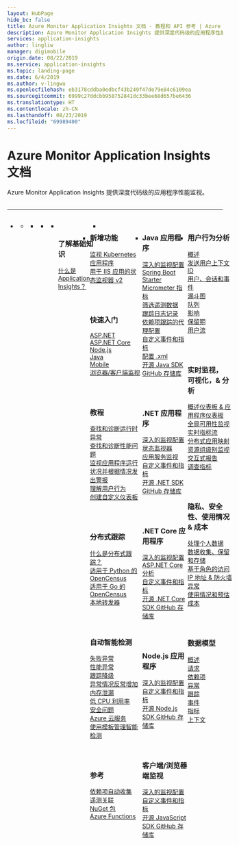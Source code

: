 ```yaml
---
layout: HubPage
hide_bc: false
title: Azure Monitor Application Insights 文档 - 教程和 API 参考 | Azure Docs
description: Azure Monitor Application Insights 提供深度代码级的应用程序性能监视。
services: application-insights
author: lingliw
manager: digimobile
origin.date: 08/22/2019
ms.service: application-insights
ms.topic: landing-page
ms.date: 6/4/2019
ms.author: v-lingwu
ms.openlocfilehash: eb3178cddba0edbcf43b249f47de79e84c6109ea
ms.sourcegitcommit: 6999c27ddcbb958752841dc33bee68d657be6436
ms.translationtype: HT
ms.contentlocale: zh-CN
ms.lasthandoff: 08/23/2019
ms.locfileid: "69989400"
---
```

<div id="main" class="v2">
    <div class="container">
        <h1>Azure Monitor Application Insights 文档</h1>
        <p>Azure Monitor Application Insights 提供深度代码级的应用程序性能监视。</p>
        <hr style="margin: 30px 0;" />
        <ul class="pivots">
            <li>
                <a href="#products"></a>
                <ul id="products">
                    <li>
                        <a class="singlePanelNavItem selected" style="display: none" href="#indexA" data-linktype="self-bookmark"></a>
                        <ul class="panelContent singlePanelContent" id="indexA" style="border: medium; border-image: none; margin-top: 0px; display: flex; float: left;">
                            <li class="fullSpan">
                                <a href="#index1" data-linktype="self-bookmark"></a>
                                <ul class="cardsF cols cols4" id="index1" style="float: left; display: flex; width: 100%; border-bottom: 1px var(--grey-lighter) solid;">  
                                    <li>
                                        <ul class="cardsB panelContent" id="cardtypes-B" style="float: left; display: flex; width: 100%;">
                                            <li>
                                               <!-- <a href="">-->
                                                   <div class="cardSize">
                                                        <div class="cardPadding">
                                                            <div class="card">
                                                                <div class="cardImageOuter">
                                                                    <div class="cardImage">
                                                                        <img alt="" src="https://docs.microsoft.com/media/common/i_learn-about.svg" data-linktype="external">
                                                                    </div>
                                                                </div>
                                                                <div class="cardText" style="padding-left: 0px">
                                                                    <h3>了解基础知识</h3>
                                                                    <p>
                                                                        <a href="./app/app-insights-overview.md">什么是 Application Insights？</a><br>
                                                                    </p>
                                                                </div>
                                                            </div>
                                                        </div>
                                                    </div>
                                                </a>
                                            </li>
                                            <li>
                                           </li>
                                        </ul>
                                    </li>
                                    <li>
                                        <div class="cardSize">
                                            <div class="cardPadding">
                                                <div class="card">
                                                    <div class="cardText">
                                                        <h3>新增功能</h3>
                                                        <p>
                                                            <a href="./app/kubernetes.md">监视 Kubernetes 应用程序</a><br>
                                                            <a href="./app/status-monitor-v2-overview.md">用于 IIS 应用的状态监视器 v2</a><br>
                                                        </p>
                                                        <br><br>
                                                        <h3>快速入门</h3>
                                                        <p>
                                                            <a href="./learn/quick-monitor-portal.md">ASP.NET</a><br>
                                                            <a href="./learn/dotnetcore-quick-start.md">ASP.NET Core</a><br>
                                                            <a href="./learn/nodejs-quick-start.md">Node.js</a><br>
                                                            <a href="./app/java-get-started.md">Java</a><br>
                                                            <a href="./learn/mobile-center-quickstart.md">Mobile</a><br>
                                                            <a href="./app/website-monitoring.md">浏览器/客户端监视</a>
                                                        </p>
                                                        <br><br>
                                                        <h3>教程</h3>
                                                        <p>
                                                            <a href="./learn/tutorial-runtime-exceptions.md">查找和诊断运行时异常</a><br>
                                                            <a href="./learn/tutorial-performance.md">查找和诊断性能问题</a><br>
                                                            <a href="./learn/tutorial-alert.md">监视应用程序运行状况并根据情况发出警报</a><br>
                                                            <a href="./learn/tutorial-users.md">理解用户行为</a><br>
                                                            <a href="./learn/tutorial-app-dashboards.md">创建自定义仪表板</a>
                                                            </p>
                                                        <br><br>
                                                        <h3>分布式跟踪</h3>
                                                        <p>
                                                            <a href="./app/distributed-tracing.md">什么是分布式跟踪？</a><br>
                                                            <a href="./app/opencensus-python.md">适用于 Python 的 OpenCensus</a><br>
                                                            <a href="./app/opencensus-go.md">适用于 Go 的 OpenCensus</a><br>
                                                            <a href="./app/opencensus-local-forwarder.md">本地转发器</a>
                                                            </p>
                                                        <br><br>
                                                        <h3>自动智能检测</h3>
                                                        <p>
                                                            <a href="./app/proactive-failure-diagnostics.md">失败异常</a><br>
                                                            <a href="./app/proactive-performance-diagnostics.md">性能异常</a><br>
                                                            <a href="./app/proactive-trace-severity.md">跟踪降级</a><br>
                                                            <a href="./app/proactive-exception-volume.md">异常情况反常增加</a><br>
                                                            <a href="./app/proactive-potential-memory-leak.md">内存泄漏</a><br>
                                                            <a href="./app/proactive-diagnostics.md">低 CPU 利用率</a><br>
                                                            <a href="./app/proactive-application-security-detection-pack.md">安全问题</a><br>
                                                            <a href="./app/proactive-cloud-services.md">Azure 云服务</a><br>
                                                            <a href="./app/proactive-arm-config.md">使用模板管理智能检测</a>
                                                        </p>
                                                        <br><br>
                                                        <h3>参考</h3>
                                                        <p>
                                                            <a href="./app/auto-collect-dependencies.md">依赖项自动收集</a><br>
                                                            <a href="./app/correlation.md">遥测关联</a><br>
                                                            <a href="./app/nuget.md">NuGet 包</a><br>
                                                            <a href="./app/azure-functions-supported-features.md">Azure Functions</a>
                                                            </p>
                                                    </div>
                                                </div>
                                            </div>
                                        </div>
                                    </li>
                                    <li>
                                        <div class="cardSize">
                                            <div class="cardPadding">
                                                <div class="card">
                                                    <div class="cardText">
                                                        <h3>Java 应用程序</h3>
                                                        <p>
                                                            <a href="./app/java-get-started.md">深入的监视配置</a><br>
                                                            <a href="https://docs.microsoft.com/java/azure/spring-framework/configure-spring-boot-java-applicationinsights?view=azure-java-stable">Spring Boot Starter</a><br>
                                                            <a href="./app/micrometer-java.md">Micrometer 指标</a><br>
                                                            <a href="./app/java-filter-telemetry.md">筛选遥测数据</a><br>
                                                            <a href="./app/java-trace-logs.md">跟踪日志记录</a><br>
                                                            <a href="./app/java-agent.md">依赖项跟踪的代理配置</a><br>
                                                            <a href="./app/api-custom-events-metrics.md">自定义事件和指标</a><br>
                                                            <a href="/azure-monitor/app/configuration-with-applicationinsights-config#channel-parameters-java
">配置 .xml</a><br>
                                                            <a href="https://github.com/Microsoft/ApplicationInsights-Java">开源 Java SDK GitHub 存储库</a>
                                                        </p>
                                                        <br><br>
                                                        <h3>.NET 应用程序</h3>
                                                        <p>
                                                            <a href="./app/asp-net.md">深入的监视配置</a><br>
                                                            <a href="./app/monitor-performance-live-website-now.md">状态监视器</a><br>
                                                            <a href="./app/azure-web-apps.md">应用服务监视</a><br>
                                                            <a href="./app/api-custom-events-metrics.md">自定义事件和指标</a><br>
                                                            <a href="https://github.com/Microsoft/ApplicationInsights-dotnet">开源 .NET SDK GitHub 存储库</a>
                                                        </p>
                                                        <br><br>
                                                          <h3>.NET Core 应用程序</h3>
                                                        <p>
                                                            <a href="./app/asp-net-core.md">深入的监视配置</a><br>
                                                            <a href="./app/profiler-aspnetcore-linux.md">ASP.NET Core 分析</a><br>
                                                            <a href="./app/api-custom-events-metrics.md">自定义事件和指标</a><br>
                                                            <a href="https://github.com/Microsoft/ApplicationInsights-aspnetcore">开源 .NET Core SDK GitHub 存储库</a>
                                                        </p>
                                                        <br><br>
                                                          <h3>Node.js 应用程序</h3>
                                                        <p>
                                                            <a href="./app/nodejs.md">深入的监视配置</a><br>
                                                            <a href="./app/api-custom-events-metrics.md">自定义事件和指标</a><br>
                                                            <a href="https://github.com/Microsoft/ApplicationInsights-node.js">开源 Node.js SDK GitHub 存储库</a>
                                                        </p>
                                                        <br><br>
                                                        <h3>客户端/浏览器端监视</h3>
                                                        <p>
                                                            <a href="./app/javascript.md">深入的监视配置</a><br>
                                                            <a href="./app/api-custom-events-metrics.md">自定义事件和指标</a><br>
                                                            <a href="https://github.com/Microsoft/ApplicationInsights-JS">开源 JavaScript SDK GitHub 存储库</a><br>
                                                        </p>
                                                    </div>
                                                </div>
                                            </div>
                                        </div>
                                    </li>
                                    <li>
                                        <div class="cardSize">
                                            <div class="cardPadding">
                                                <div class="card">
                                                    <div class="cardText">
                                                        <h3>用户行为分析</h3>
                                                        <p>
                                                            <a href="./app/usage-overview.md">概述</a><br>
                                                            <a href="./app/usage-send-user-context.md">发送用户上下文 ID</a><br>
                                                            <a href="./app/usage-segmentation.md">用户、会话和事件</a><br>
                                                            <a href="./app/usage-funnels.md">漏斗图</a><br>
                                                            <a href="./app/usage-cohorts.md">队列</a><br>
                                                            <a href="./app/usage-impact.md">影响</a><br>
                                                            <a href="./app/usage-retention.md">保留期</a><br>
                                                            <a href="./app/usage-flows.md">用户流</a>
                                                        </p>
                                                        <br><br>
                                                        <h3>实时监视，<br> 可视化，&amp; 分析</h3>
                                                        <p>
                                                            <a href="./app/overview-dashboard.md">概述仪表板 &amp; 应用程序仪表板</a><br>
                                                            <a href="./app/monitor-web-app-availability.md">全局可用性监视</a><br>
                                                            <a href="./app/live-stream.md">实时指标流</a><br>
                                                            <a href="./app/app-map.md">分布式应用映射</a><br>
                                                            <a href="../monitoring-and-diagnostics/resource-group-insights.md">资源组级别监视</a><br>
                                                            <a href="./app/usage-workbooks.md">交互式报告</a><br>
                                                            <a href="./platform/metrics-charts.md">调查指标</a>
                                                        </p>
                                                        <br><br>
                                                        <h3>隐私、安全性、使用情况 &amp; 成本</h3>
                                                        <p>
                                                            <a href="/azure-monitor/platform/personal-data-mgmt">处理个人数据</a><br>
                                                            <a href="./app/data-retention-privacy.md">数据收集、保留和存储</a><br>
                                                            <a href="./app/resources-roles-access-control.md">基于角色的访问</a><br>
                                                            <a href="./app/ip-addresses.md">IP 地址 &amp; 防火墙异常</a><br>
                                                            <a href="./platform/usage-estimated-costs.md">使用情况和预估成本</a>
                                                        </p>
                                                        <br><br>
                                                        <h3>数据模型</h3>
                                                        <p>
                                                            <a href="./app/data-model.md">概述</a><br>
                                                            <a href="./app/data-model-request-telemetry.md">请求</a><br>
                                                            <a href="./app/data-model-dependency-telemetry.md">依赖项</a><br>
                                                            <a href="./app/data-model-exception-telemetry.md">异常</a><br>
                                                            <a href="./app/data-model-trace-telemetry.md">跟踪</a><br>
                                                            <a href="./app/data-model-event-telemetry.md">事件</a><br>
                                                            <a href="./app/data-model-metric-telemetry.md">指标</a><br>
                                                            <a href="./app/data-model-context.md">上下文</a>
                                                            </p>
                                                        </p>
                                                    </div>
                                                </div>
                                            </div>
                                        </div>
                                    </li>
                                </ul>
                            </li>
                        </ul>
                    </li>
                </ul>
            </li>
        </ul>
    </div>
</div>




